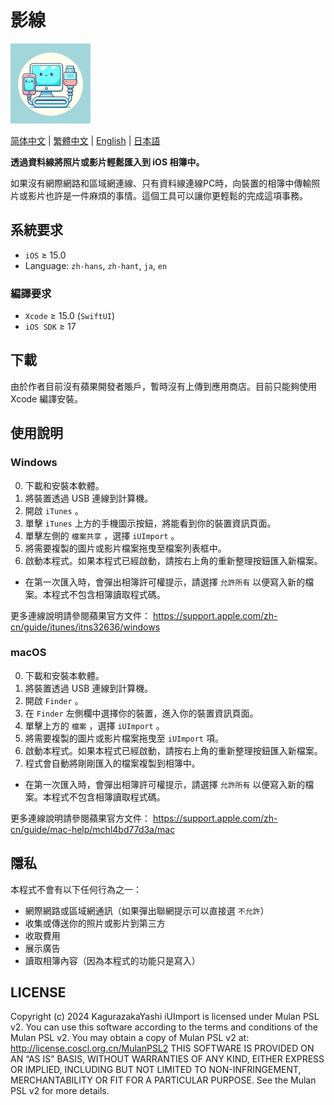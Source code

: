# 影線

![Icon](icon.png)

[简体中文](README.md) | [繁體中文](README.zh-hant.md) | [English](README.en.md) | [日本語](README.ja.md)

**透過資料線將照片或影片輕鬆匯入到 iOS 相簿中。**

如果沒有網際網路和區域網連線、只有資料線連線PC時，向裝置的相簿中傳輸照片或影片也許是一件麻煩的事情。這個工具可以讓你更輕鬆的完成這項事務。

## 系統要求

- `iOS` ≥ 15.0
- Language: `zh-hans`, `zh-hant`, `ja`, `en`

### 編譯要求

- `Xcode` ≥ 15.0 (`SwiftUI`)
- `iOS SDK` ≥ 17

## 下載

由於作者目前沒有蘋果開發者賬戶，暫時沒有上傳到應用商店。目前只能夠使用 Xcode 編譯安裝。

## 使用說明

### Windows

0. 下載和安裝本軟體。
1. 將裝置透過 USB 連線到計算機。
2. 開啟 `iTunes` 。
3. 單擊 `iTunes` 上方的手機圖示按鈕，將能看到你的裝置資訊頁面。
4. 單擊左側的 `檔案共享` ，選擇 `iUImport` 。
5. 將需要複製的圖片或影片檔案拖曳至檔案列表框中。
6. 啟動本程式。如果本程式已經啟動，請按右上角的重新整理按鈕匯入新檔案。

- 在第一次匯入時，會彈出相簿許可權提示，請選擇 `允許所有` 以便寫入新的檔案。本程式不包含相簿讀取程式碼。

更多連線說明請參閱蘋果官方文件：
<https://support.apple.com/zh-cn/guide/itunes/itns32636/windows>

### macOS

0. 下載和安裝本軟體。
1. 將裝置透過 USB 連線到計算機。
2. 開啟 `Finder` 。
3. 在 `Finder` 左側欄中選擇你的裝置，進入你的裝置資訊頁面。
4. 單擊上方的 `檔案` ，選擇 `iUImport` 。
5. 將需要複製的圖片或影片檔案拖曳至 `iUImport` 項。
6. 啟動本程式。如果本程式已經啟動，請按右上角的重新整理按鈕匯入新檔案。
7. 程式會自動將剛剛匯入的檔案複製到相簿中。

- 在第一次匯入時，會彈出相簿許可權提示，請選擇 `允許所有` 以便寫入新的檔案。本程式不包含相簿讀取程式碼。

更多連線說明請參閱蘋果官方文件：
<https://support.apple.com/zh-cn/guide/mac-help/mchl4bd77d3a/mac>

## 隱私

本程式不會有以下任何行為之一：

- 網際網路或區域網通訊（如果彈出聯網提示可以直接選 `不允許`）
- 收集或傳送你的照片或影片到第三方
- 收取費用
- 展示廣告
- 讀取相簿內容（因為本程式的功能只是寫入）

## LICENSE

Copyright (c) 2024 KagurazakaYashi iUImport is licensed under Mulan PSL v2. You can use this software according to the terms and conditions of the Mulan PSL v2. You may obtain a copy of Mulan PSL v2 at: http://license.coscl.org.cn/MulanPSL2 THIS SOFTWARE IS PROVIDED ON AN “AS IS” BASIS, WITHOUT WARRANTIES OF ANY KIND, EITHER EXPRESS OR IMPLIED, INCLUDING BUT NOT LIMITED TO NON-INFRINGEMENT, MERCHANTABILITY OR FIT FOR A PARTICULAR PURPOSE. See the Mulan PSL v2 for more details.
